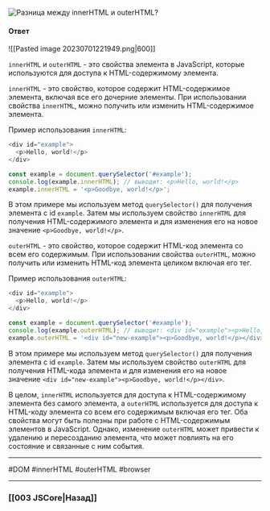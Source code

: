 ![Разница между `innerHTML` и `outerHTML`?](https://youtu.be/xZLxdts7ZW4?t=621)

#### Ответ

![[Pasted image 20230701221949.png|600]]

`innerHTML` и `outerHTML` - это свойства элемента в JavaScript, которые используются для доступа к HTML-содержимому элемента.

`innerHTML` - это свойство, которое содержит HTML-содержимое элемента, включая все его дочерние элементы. При использовании свойства `innerHTML`, можно получить или изменить HTML-содержимое элемента.

Пример использования `innerHTML`:

```javascript
<div id="example">
  <p>Hello, world!</p>
</div>
```

```javascript
const example = document.querySelector('#example');
console.log(example.innerHTML); // выводит: <p>Hello, world!</p>
example.innerHTML = '<p>Goodbye, world!</p>';
```

В этом примере мы используем метод `querySelector()` для получения элемента с id `example`. Затем мы используем свойство `innerHTML` для получения HTML-содержимого элемента и для изменения его на новое значение `<p>Goodbye, world!</p>`.

`outerHTML` - это свойство, которое содержит HTML-код элемента со всем его содержимым. При использовании свойства `outerHTML`, можно получить или изменить HTML-код элемента целиком включая его тег.

Пример использования `outerHTML`:

```javascript
<div id="example">
  <p>Hello, world!</p>
</div>
```

```javascript
const example = document.querySelector('#example');
console.log(example.outerHTML); // выводит: <div id="example"><p>Hello, world!</p></div>
example.outerHTML = '<div id="new-example"><p>Goodbye, world!</p></div>';
```

В этом примере мы используем метод `querySelector()` для получения элемента с id `example`. Затем мы используем свойство `outerHTML` для получения HTML-кода элемента и для изменения его на новое значение `<div id="new-example"><p>Goodbye, world!</p></div>`.

В целом, `innerHTML` используется для доступа к HTML-содержимому элемента без самого элемента, а `outerHTML` используется для доступа к HTML-коду элемента со всем его содержимым включая его тег. Оба свойства могут быть полезны при работе с HTML-содержимым элементов в JavaScript. Однако, изменение `outerHTML` может привести к удалению и пересозданию элемента, что может повлиять на его состояние и связанные с ним события.

___
#DOM #innerHTML #outerHTML #browser 

___

### [[003 JSCore|Назад]]